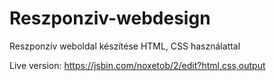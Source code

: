 # Reszponziv-webdesign
Reszponzív weboldal készítése HTML, CSS használattal

Live version: https://jsbin.com/noxetob/2/edit?html,css,output
